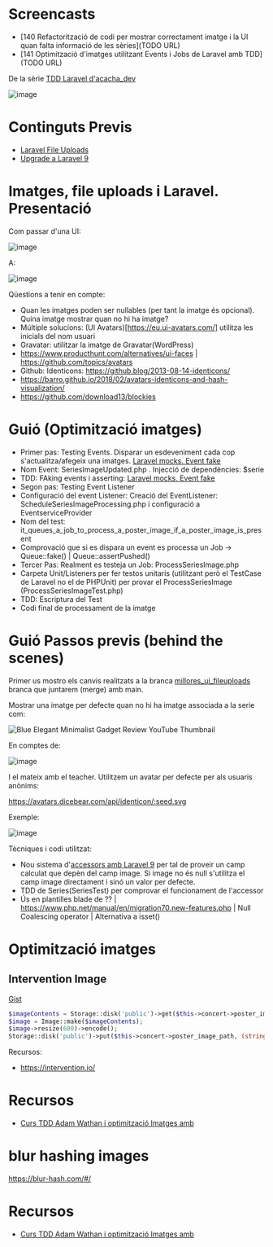 # Screencasts

- [140 Refactorització de codi per mostrar correctament imatge i la UI quan falta informació de les sèries](TODO URL)
- [141 Optimització d'imatges utilitzant Events i Jobs de Laravel amb TDD](TODO URL)

De la sèrie [TDD Laravel d'acacha_dev](https://tubeme.acacha.org/tdd)

![image](https://user-images.githubusercontent.com/4015406/153370856-4aed0c84-a69a-4650-af02-89822a4ab371.png)

# Continguts Previs

- [Laravel File Uploads](https://github.com/acacha/wiki/blob/main/LARAVEL_FILE_UPLOADS.md)
- [Upgrade a Laravel 9](https://github.com/acacha/wiki/blob/main/LARAVEL_9.md)

# Imatges, file uploads i Laravel. Presentació

Com passar d'una UI:

![image](https://user-images.githubusercontent.com/4015406/153841300-7c8f6d55-ea17-4073-9730-6cfef05283df.png)

A:

![image](https://user-images.githubusercontent.com/4015406/154020586-045ebd31-56d2-4ee6-b010-5369677e9c13.png)

Qüestions a tenir en compte:
- Quan les imatges poden ser nullables (per tant la imatge és opcional). Quina imatge mostrar quan no hi ha imatge?
- Múltiple solucions: (UI Avatars)[https://eu.ui-avatars.com/] utilitza les inicials del nom usuari
- Gravatar: utilitzar la imatge de Gravatar(WordPress)
- https://www.producthunt.com/alternatives/ui-faces | https://github.com/topics/avatars
- Github: Identicons: https://github.blog/2013-08-14-identicons/
- https://barro.github.io/2018/02/avatars-identicons-and-hash-visualization/
- https://github.com/download13/blockies

# Guió (Optimització imatges)

- Primer pas: Testing Events. Disparar un esdeveniment cada cop s'actualitza/afegeix una imatges. [Laravel mocks. Event fake](https://laravel.com/docs/9.x/mocking#event-fake)
- Nom Event: SeriesImageUpdated.php . Injecció de dependències: $serie
- TDD: FAking events i asserting:  [Laravel mocks. Event fake](https://laravel.com/docs/9.x/mocking#event-fake)
- Segon pas: Testing Event Listener
- Configuració del event Listener: Creació del EventListener: ScheduleSeriesImageProcessing.php i configuració a EventserviceProvider
- Nom del test: it_queues_a_job_to_process_a_poster_image_if_a_poster_image_is_present
- Comprovació que si es dispara un event es processa un Job -> Queue::fake() | Queue::assertPushed()
- Tercer Pas: Realment es testeja un Job: ProcessSeriesImage.php
- Carpeta Unit/Listeners per fer testos unitaris (utilitzant però el TestCase de Laravel no el de PHPUnit) per provar el ProcessSeriesImage (ProcessSeriesImageTest.php)
- TDD: Escriptura del Test
- Codi final de processament de la imatge

# Guió Passos previs (behind the scenes)

Primer us mostro els canvis realitzats a la branca [millores_ui_fileuploads](https://github.com/acacha/casteaching/tree/millores_ui_fileuploads) branca que juntarem (merge) amb main.

Mostrar una imatge per defecte quan no hi ha imatge associada a la serie com:

![Blue Elegant Minimalist Gadget Review YouTube Thumbnail](https://user-images.githubusercontent.com/4015406/153844292-743d51e5-3534-49fe-9c38-4f328512b3b7.png)

En comptes de:

![image](https://user-images.githubusercontent.com/4015406/153844532-680f1138-5107-455b-b68f-1340ee84db09.png)

I el mateix amb el teacher. Utilitzem un avatar per defecte per als usuaris anònims:

https://avatars.dicebear.com/api/identicon/:seed.svg

Exemple:

![image](https://user-images.githubusercontent.com/4015406/154021315-9ea941f8-51ea-4120-90b7-c583f6e91e26.png)

Tècniques i codi utilitzat:
- Nou sistema d'[accessors amb Laravel 9](https://laravel.com/docs/9.x/eloquent-mutators#defining-an-accessor) per tal de proveir un camp calculat que depèn del camp image. Si image no és null s'utilitza el camp image directament i sinó un valor per defecte.
- TDD de Series(SeriesTest) per comprovar el funcionament de l'accessor
- Ús en plantilles blade de ?? | https://www.php.net/manual/en/migration70.new-features.php | Null Coalescing operator | Alternativa a isset()

# Optimització imatges

## Intervention Image

[Gist](https://gist.github.com/acacha/bfde561838766cf2a23d888e5b0840d2.js)

```php
$imageContents = Storage::disk('public')->get($this->concert->poster_image_path);
$image = Image::make($imageContents);
$image->resize(600)->encode();
Storage::disk('public')->put($this->concert->poster_image_path, (string) $image);
```

Recursos:
- https://intervention.io/

# Recursos
- [Curs TDD Adam Wathan i optimització Imatges amb  ](https://course.testdrivenlaravel.com/lessons/module-28/testing-events#143)

# blur hashing images

https://blur-hash.com/#/

# Recursos
- [Curs TDD Adam Wathan i optimització Imatges amb  ](https://course.testdrivenlaravel.com/lessons/module-28/testing-events#143)
